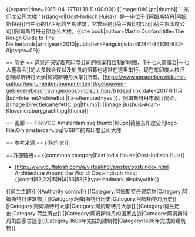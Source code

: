 {{expand|time=2016-04-27T01:19:11+00:00}}
[[Image:Oih1.jpg|thumb]]
'''东印度公司大楼'''({{lang-nl|Oost-Indisch Huis}}）是一座位于[[阿姆斯特丹|阿姆斯特丹]]市中心的17世纪的早期建筑，它曾经是[[荷兰东印度公司|荷兰东印度公司]]阿姆斯特丹分部办公大楼。<ref name="Dunford2010">{{cite book|author=Martin Dunford|title=The Rough Guide to The Netherlands|url=|year=2010|publisher=Penguin|isbn=978-1-84836-882-8|pages=69}}</ref>

== 历史 ==
这里还保留着东印度公司的档案和绘制的地图，[[十七人董事会|十七人董事会]]的大多数会议以及船员的招募也通常在这里举行。现在东印度大楼归[[阿姆斯特丹大学|阿姆斯特丹大学]]所有。<ref>[https://www.amsterdam.nl/kunst-cultuur/monumenten/monumenten-0/gebouwen-gebieden/beschrijvingen/oost-indisch_huis/]{{dead link|date=2017年11月 |bot=InternetArchiveBot |fix-attempted=yes }}，阿姆斯特丹市政厅简介。</ref>
[[Image:DirectiekamerVOC.jpg|thumb]]
[[Image:Bushuis-Adam-Kloveniersburggracht.jpg|thumb]]

== 画廊 ==
<gallery>
File:VOC-Amsterdam.svg|thumb|160px|荷兰东印度公司logo
File:Oih amsterdam.jpg|1768年的东印度公司大楼
</gallery>

== 参考来源 ==
{{Reflist}}

==外部链接==
{{commons category|East India House|Oost-Indisch Huis}}
* [http://www.buffaloah.com/a/virtual/hol/amster/oost/index.html Architecture Around the World: Oost-Indisch Huis]
{{coord|52|22|15|N|4|53|53|E|type:landmark|display=title}}

{{荷兰主题}}
{{Authority control}}
[[Category:阿姆斯特丹建筑物|Category:阿姆斯特丹建筑物]]
[[Category:阿姆斯特丹历史|Category:阿姆斯特丹历史]]
[[Category:阿姆斯特丹大学|Category:阿姆斯特丹大学]]
[[Category:荷兰历史|Category:荷兰历史]]
[[Category:阿姆斯特丹的国家古迹|Category:阿姆斯特丹的国家古迹]]
[[Category:1606年完成的建筑物|Category:1606年完成的建筑物]]